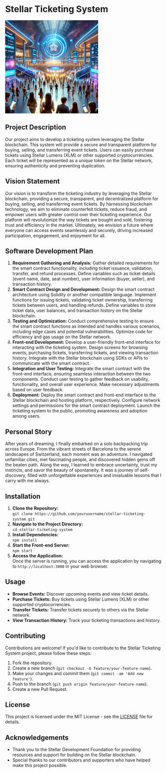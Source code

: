 <!DOCTYPE html>
<html lang="en">
<head>
  <meta charset="UTF-8">
  <meta name="viewport" content="width=device-width, initial-scale=1.0">
</head>
<body>

  <h1>Stellar Ticketing System</h1>
  <img src="./ticket.webp" alt="Stellar Ticketing System Image" style="width: 300px; max-width: 300px">
  <h2>Project Description</h2>
  <p>Our project aims to develop a ticketing system leveraging the Stellar blockchain. This system will provide a secure and transparent platform for buying, selling, and transferring event tickets. Users can easily purchase tickets using Stellar Lumens (XLM) or other supported cryptocurrencies. Each ticket will be represented as a unique token on the Stellar network, ensuring authenticity and preventing duplication.</p>

  <h2>Vision Statement</h2>
  <p>Our vision is to transform the ticketing industry by leveraging the Stellar blockchain, providing a secure, transparent, and decentralized platform for buying, selling, and transferring event tickets. By harnessing blockchain technology, we aim to eliminate counterfeit tickets, reduce fraud, and empower users with greater control over their ticketing experience. Our platform will revolutionize the way tickets are bought and sold, fostering trust and efficiency in the market. Ultimately, we envision a future where everyone can access events seamlessly and securely, driving increased participation, engagement, and enjoyment for all.</p>

  <h2>Software Development Plan</h2>
  <ol>
    <li><strong>Requirement Gathering and Analysis:</strong> Gather detailed requirements for the smart contract functionality, including ticket issuance, validation, transfer, and refund processes. Define variables such as ticket details (event name, date, seat number), user information (buyer, seller), and transaction history.</li>
    <li><strong>Smart Contract Design and Development:</strong> Design the smart contract architecture using Solidity or another compatible language. Implement functions for issuing tickets, validating ticket ownership, transferring tickets between users, and handling refunds. Define variables to store ticket data, user balances, and transaction history on the Stellar blockchain.</li>
    <li><strong>Testing and Optimization:</strong> Conduct comprehensive testing to ensure the smart contract functions as intended and handles various scenarios, including edge cases and potential vulnerabilities. Optimize code for efficiency and gas usage on the Stellar network.</li>
    <li><strong>Front-end Development:</strong> Develop a user-friendly front-end interface for interacting with the ticketing system. Design screens for browsing events, purchasing tickets, transferring tickets, and viewing transaction history. Integrate with the Stellar blockchain using SDKs or APIs to communicate with the smart contract.</li>
    <li><strong>Integration and User Testing:</strong> Integrate the smart contract with the front-end interface, ensuring seamless interaction between the two components. Conduct user testing to gather feedback on usability, functionality, and overall user experience. Make necessary adjustments based on user feedback.</li>
    <li><strong>Deployment:</strong> Deploy the smart contract and front-end interface to the Stellar blockchain and hosting platform, respectively. Configure network settings and permissions for the smart contract deployment. Launch the ticketing system to the public, promoting awareness and adoption among users.</li>
  </ol>

  <h2>Personal Story</h2>
  <p>After years of dreaming, I finally embarked on a solo backpacking trip across Europe. From the vibrant streets of Barcelona to the serene landscapes of Switzerland, each moment was an adventure. I navigated unfamiliar cities, met fascinating people, and discovered hidden gems off the beaten path. Along the way, I learned to embrace uncertainty, trust my instincts, and savor the beauty of spontaneity. It was a journey of self-discovery, filled with unforgettable experiences and invaluable lessons that I carry with me always.</p>

  <h2>Installation</h2>
  <ol>
    <li><strong>Clone the Repository:</strong><br>
      <code>git clone https://github.com/yourusername/stellar-ticketing-system.git</code>
    </li>
    <li><strong>Navigate to the Project Directory:</strong><br>
      <code>cd stellar-ticketing-system</code>
    </li>
    <li><strong>Install Dependencies:</strong><br>
      <code>npm install</code>
    </li>
    <li><strong>Start the Front-end Server:</strong><br>
      <code>npm start</code>
    </li>
    <li><strong>Access the Application:</strong><br>
      Once the server is running, you can access the application by navigating to <code>http://localhost:3000</code> in your web browser.
    </li>
  </ol>

  <h2>Usage</h2>
  <ul>
    <li><strong>Browse Events:</strong> Discover upcoming events and view ticket details.</li>
    <li><strong>Purchase Tickets:</strong> Buy tickets using Stellar Lumens (XLM) or other supported cryptocurrencies.</li>
    <li><strong>Transfer Tickets:</strong> Transfer tickets securely to others via the Stellar network.</li>
    <li><strong>View Transaction History:</strong> Track your ticketing transactions and history.</li>
  </ul>

  <h2>Contributing</h2>
  <p>Contributions are welcome! If you'd like to contribute to the Stellar Ticketing System project, please follow these steps:</p>
  <ol>
    <li>Fork the repository.</li>
    <li>Create a new branch (<code>git checkout -b feature/your-feature-name</code>).</li>
    <li>Make your changes and commit them (<code>git commit -am 'Add new feature'</code>).</li>
    <li>Push to the branch (<code>git push origin feature/your-feature-name</code>).</li>
    <li>Create a new Pull Request.</li>
  </ol>

  <h2>License</h2>
  <p>This project is licensed under the MIT License - see the <a href="LICENSE">LICENSE</a> file for details.</p>

  <h2>Acknowledgements</h2>
  <ul>
    <li>Thank you to the Stellar Development Foundation for providing resources and support for building on the Stellar blockchain.</li>
    <li>Special thanks to our contributors and supporters who have helped make this project possible.</li>
  </ul>

</body>
</html>
